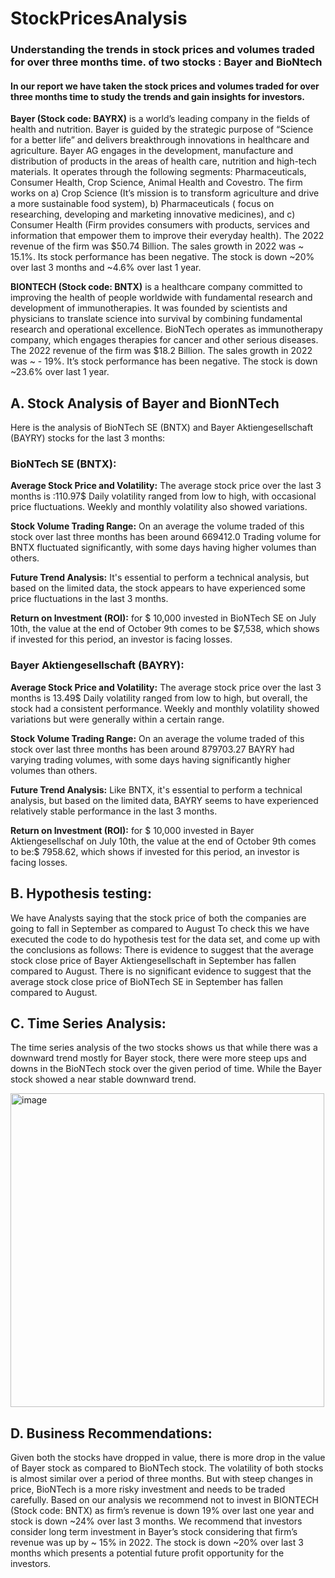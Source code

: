 # StockPricesAnalysis
### Understanding the trends in stock prices and volumes traded for over three months time. of two stocks : Bayer and BioNtech

#### In our report we have taken the stock prices and volumes traded for over three months time to study the trends and gain insights for investors.

**Bayer (Stock code: BAYRX)** is a world’s leading company in the fields of health and nutrition. Bayer is guided by the strategic purpose of “Science for a better life” and delivers breakthrough innovations in healthcare and agriculture.
Bayer AG engages in the development, manufacture and distribution of products in the areas of health care, nutrition and high-tech materials. It operates through the following segments: Pharmaceuticals, Consumer Health, Crop Science, Animal Health and Covestro. The firm works on a) Crop Science (It’s mission is to transform agriculture and drive a more sustainable food system), b) Pharmaceuticals ( focus on researching, developing and marketing innovative medicines), and c) Consumer Health (Firm provides consumers with products, services and information that empower them to improve their everyday health).
The 2022 revenue of the firm was $50.74 Billion. The sales growth in 2022 was ~ 15.1%. Its stock performance has been negative. The stock is down ~20% over last 3 months and ~4.6% over last 1 year.

**BIONTECH (Stock code: BNTX)** is a healthcare company committed to improving the health of people worldwide with fundamental research and development of immunotherapies. It was founded by scientists and physicians to translate science into survival by combining fundamental research and operational excellence. BioNTech operates as immunotherapy company, which engages therapies for cancer and other serious diseases.
The 2022 revenue of the firm was $18.2 Billion. The sales growth in 2022 was ~ - 19%. It’s stock performance has been negative. The stock is down ~23.6% over last 1 year.

## **A. Stock Analysis of Bayer and BionNTech**
Here is the analysis of BioNTech SE (BNTX) and Bayer Aktiengesellschaft (BAYRY) stocks for the last 3 months:
### BioNTech SE (BNTX):

**Average Stock Price and Volatility:**
The average stock price over the last 3 months is :110.97$
Daily volatility ranged from low to high, with occasional price fluctuations.
Weekly and monthly volatility also showed variations.

**Stock Volume Trading Range:**
On an average the volume traded of this stock over last three months has been around 669412.0
Trading volume for BNTX fluctuated significantly, with some days having higher volumes than others.

**Future Trend Analysis:**
It's essential to perform a technical analysis, but based on the limited data, the stock appears to have experienced some price fluctuations in the last 3 months.

**Return on Investment (ROI):**
for $ 10,000 invested in BioNTech SE on July 10th, the value at the end of October 9th comes to be $7,538, which shows if invested for this period, an investor is facing losses.

### Bayer Aktiengesellschaft (BAYRY):
**Average Stock Price and Volatility:**
The average stock price over the last 3 months is 13.49$
Daily volatility ranged from low to high, but overall, the stock had a consistent performance.
Weekly and monthly volatility showed variations but were generally within a certain range.

**Stock Volume Trading Range:**
On an average the volume traded of this stock over last three months has been around 879703.27
BAYRY had varying trading volumes, with some days having significantly higher volumes than others.

**Future Trend Analysis:**
Like BNTX, it's essential to perform a technical analysis, but based on the limited data, BAYRY seems to have experienced relatively stable performance in the last 3 months.

**Return on Investment (ROI):**
for $ 10,000 invested in Bayer Aktiengesellschaf on July 10th, the value at the end of October 9th comes to be:$ 7958.62, which shows if invested for this period, an investor is facing losses.

## B. Hypothesis testing:

We have Analysts saying that the stock price of both the companies are going to fall in September as compared to August
To check this we have executed the code to do hypothesis test for the data set, and come up with the conclusions as follows:
There is evidence to suggest that the average stock close price of Bayer Aktiengesellschaft in September has fallen compared to August.
There is no significant evidence to suggest that the average stock close price of BioNTech SE in September has fallen compared to August.

## C. Time Series Analysis:
The time series analysis of the two stocks shows us that while there was a downward trend mostly for Bayer stock, there were more steep ups and downs in the BioNTech stock over the given period of time. While the Bayer stock showed a near stable downward trend.

<img width="502" alt="image" src="https://github.com/Pratyusha3Purdue/StockPricesAnalysis/assets/141969918/7c7b2679-f6f2-48e1-99b6-f5c78efe497f">


## D. Business Recommendations:
Given both the stocks have dropped in value, there is more drop in the value of Bayer stock as compared to BioNTech stock.
The volatility of both stocks is almost similar over a period of three months.
But with steep changes in price, BioNTech is a more risky investment and needs to be traded carefully.
Based on our analysis we recommend not to invest in BIONTECH (Stock code: BNTX) as firm’s revenue is down 19% over last one year and stock is down ~24% over last 3 months.
We recommend that investors consider long term investment in Bayer’s stock considering that firm’s revenue was up by ~ 15% in 2022. The stock is down ~20% over last 3 months which presents a potential future profit opportunity for the investors.
